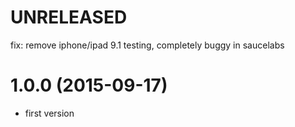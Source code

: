 # UNRELEASED

  fix: remove iphone/ipad 9.1 testing, completely buggy in saucelabs

# 1.0.0 (2015-09-17)
  
  * first version
